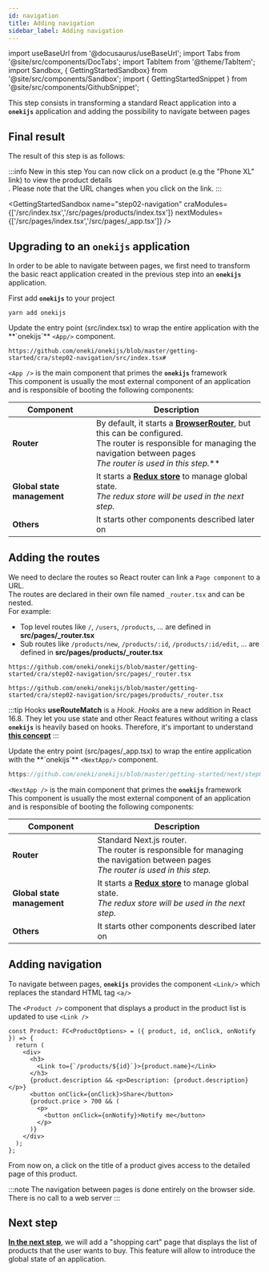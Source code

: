 ```yaml
---
id: navigation
title: Adding navigation
sidebar_label: Adding navigation
---
```

import useBaseUrl from '@docusaurus/useBaseUrl';
import Tabs from '@site/src/components/DocTabs';
import TabItem from '@theme/TabItem';
import Sandbox, { GettingStartedSandbox} from '@site/src/components/Sandbox';
import { GettingStartedSnippet } from '@site/src/components/GithubSnippet';

This step consists in transforming a standard React application into a **`onekijs`** application and adding the possibility to navigate between pages

## Final result
The result of this step is as follows:

:::info New in this step
You can now click on a product (e.g the "Phone XL" link) to view the product details<br/>.
Please note that the URL changes when you click on the link.
:::

<GettingStartedSandbox 
  name="step02-navigation"
  craModules={['/src/index.tsx','/src/pages/products/index.tsx']} 
  nextModules={['/src/pages/index.tsx','/src/pages/_app.tsx']} 
/>


## Upgrading to an **`onekijs`** application

In order to be able to navigate between pages, we first need to transform the basic react application created in the previous step into an **`onekijs`** application.

First add **`onekijs`** to your project

```
yarn add onekijs
```

<Tabs>
  <TabItem value="cra">
Update the entry point (src/index.tsx) to wrap the entire application with the **`onekijs`** <code>&lt;App/&gt;</code> component.
<p/>

```tsx reference
https://github.com/oneki/onekijs/blob/master/getting-started/cra/step02-navigation/src/index.tsx#
```  

`<App />` is the main component that primes the **`onekijs`** framework<br/>
This component is usually the most external component of an application and is responsible of booting the following components:
<p/>

| Component | Description
| --------- | -----------
| **Router**    | By default, it starts a **[BrowserRouter](https://reactrouter.com/web/api/BrowserRouter)**, but this can be configured.<br/>The router is responsible for managing the navigation between pages<br/>*The router is used in this step.***
| **Global state management** | It starts a **[Redux store](https://redux.js.org/)** to manage global state.<br/>*The redux store will be used in the next step.*
| **Others** | It starts other components described later on

## Adding the routes
We need to declare the routes so React router can link a `Page component` to a URL.<br/>
The routes are declared in their own file named `_router.tsx` and can be nested.<br/>For example:

- Top level routes like `/`, `/users`, `/products`, ... are defined in **src/pages/_router.tsx**
- Sub routes like `/products/new`, `/products/:id`, `/products/:id/edit`, ... are defined in **src/pages/products/_router.tsx**

```tsx reference
https://github.com/oneki/onekijs/blob/master/getting-started/cra/step02-navigation/src/pages/_router.tsx
```

```tsx reference
https://github.com/oneki/onekijs/blob/master/getting-started/cra/step02-navigation/src/pages/products/_router.tsx
``` 

:::tip Hooks
**useRouteMatch** is a *Hook*. *Hooks* are a new addition in React 16.8. They let you use state and other React features without writing a class<br/>
**`onekijs`** is heavily based on hooks. Therefore, it's important to understand **[this concept](https://reactjs.org/docs/hooks-intro.html)**
:::

  </TabItem>
  <TabItem value="next">
Update the entry point (src/pages/_app.tsx) to wrap the entire application with the **`onekijs`** <code>&lt;NextApp/&gt;</code> component.
<p/>

```jsx reference
https://github.com/oneki/onekijs/blob/master/getting-started/next/step02-navigation/src/pages/_app.tsx
```

`<NextApp />` is the main component that primes the **`onekijs`** framework<br/>
This component is usually the most external component of an application and is responsible of booting the following components:
<p/>

| Component | Description
| --------- | -----------
| **Router**    | Standard Next.js router.<br/>The router is responsible for managing the navigation between pages<br/>*The router is used in this step.*
| **Global state management** | It starts a **[Redux store](https://redux.js.org/)** to manage global state.<br/>*The redux store will be used in the next step.*
| **Others** | It starts other components described later on
  </TabItem>
</Tabs>

## Adding navigation
To navigate between pages, **`onekijs`** provides the component `<Link/>` which replaces the standard HTML tag `<a/>`

The `<Product />` component that displays a product in the product list is updated to use `<Link />`

```tsx {5}
const Product: FC<ProductOptions> = ({ product, id, onClick, onNotify }) => {
  return (
    <div>
      <h3>
        <Link to={`/products/${id}`}>{product.name}</Link>
      </h3>
      {product.description && <p>Description: {product.description}</p>}
      <button onClick={onClick}>Share</button>
      {product.price > 700 && (
        <p>
          <button onClick={onNotify}>Notify me</button>
        </p>
      )}
    </div>
  );
};
```
<p/>
From now on, a click on the title of a product gives access to the detailed page of this product.
<p/>

:::note
The navigation between pages is done entirely on the browser side. There is no call to a web server
:::

## Next step
**[In the next step](global-state)**, we will add a "shopping cart" page that displays the list of products that the user wants to buy. This feature will allow to introduce the global state of an application.


